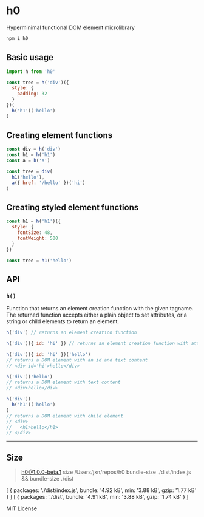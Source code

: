 
# h0

Hyperminimal functional DOM element microlibrary

```sh
npm i h0
```

## Basic usage

```js
import h from 'h0'

const tree = h('div')({
  style: {
    padding: 32
  }
})(
  h('h1')('hello')
)
```

## Creating element functions

```js
const div = h('div')
const h1 = h('h1')
const a = h('a')

const tree = div(
  h1('hello'),
  a({ href: '/hello' })('hi')
)
```

## Creating styled element functions

```js
const h1 = h('h1')({
  style: {
    fontSize: 48,
    fontWeight: 500
  }
})

const tree = h1('hello')
```

## API

### `h()`

Function that returns an element creation function with the given tagname.
The returned function accepts either a plain object to set attributes, or a string or child elements to return an element.

```js
h('div') // returns an element creation function

h('div')({ id: 'hi' }) // returns an element creation function with attributes

h('div')({ id: 'hi' })('hello')
// returns a DOM element with an id and text content
// <div id='hi'>hello</div>

h('div')('hello')
// returns a DOM element with text content
// <div>hello</div>

h('div')(
  h('h1')('hello')
)
// returns a DOM element with child element
// <div>
//   <h1>hello</h1>
// </div>
```

---

## Size



> h0@1.0.0-beta.1 size /Users/jxn/repos/h0
> bundle-size ./dist/index.js && bundle-size ./dist

[ { packages: './dist/index.js',
    bundle: '4.92 kB',
    min: '3.88 kB',
    gzip: '1.77 kB' } ]
[ { packages: './dist',
    bundle: '4.91 kB',
    min: '3.88 kB',
    gzip: '1.74 kB' } ]


MIT License
